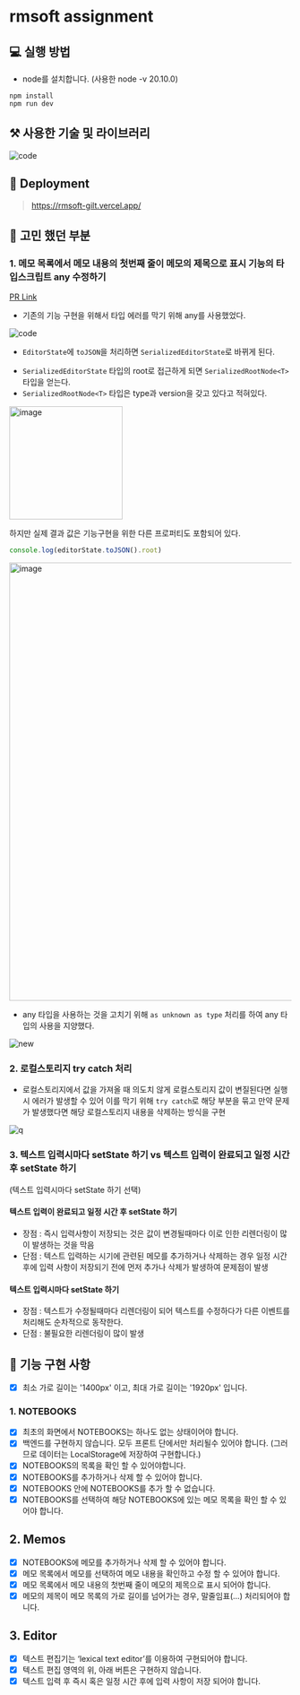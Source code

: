 # rmsoft assignment

## 💻 실행 방법

- node를 설치합니다. (사용한 node -v 20.10.0)

```
npm install
npm run dev
```

## ⚒️ 사용한 기술 및 라이브러리
![code](https://github.com/khw970421/rmsoft/assets/59253551/b0e661f5-57d9-4717-ba2b-5da5c8896bcc)


## 🚀 Deployment

> https://rmsoft-gilt.vercel.app/

## 📝 고민 했던 부분

### 1. 메모 목록에서 메모 내용의 첫번째 줄이 메모의 제목으로 표시 기능의 타입스크립트 any 수정하기
[PR Link](https://github.com/khw970421/rmsoft/pull/9)

- 기존의 기능 구현을 위해서 타입 에러를 막기 위해 any를 사용했었다.

![code](https://github.com/khw970421/rmsoft/assets/59253551/47e66bc1-6733-4e3f-ba9e-2992e12df55d)

- `EditorState`에 `toJSON`을 처리하면 `SerializedEditorState`로 바뀌게 된다.

* `SerializedEditorState` 타입의 root로 접근하게 되면 `SerializedRootNode<T>` 타입을 얻는다.
* `SerializedRootNode<T>` 타입은 type과 version을 갖고 있다고 적혀있다.
<img width="202" alt="image" src="https://github.com/khw970421/rmsoft/assets/59253551/b383a493-7407-470e-8c91-b4fc6069c36e">

  하지만 실제 결과 값은 기능구현을 위한 다른 프로퍼티도 포함되어 있다.
```js
console.log(editorState.toJSON().root)
```
<img width="782" alt="image" src="https://github.com/khw970421/rmsoft/assets/59253551/e34652aa-5b52-4dab-bc70-f4743ed18636">


* any 타입을 사용하는 것을 고치기 위해 `as unknown as type` 처리를 하여 any 타입의 사용을 지양했다.

![new](https://github.com/khw970421/rmsoft/assets/59253551/6813d67b-ac17-42b5-8576-11ff725f6cd3)

### 2. 로컬스토리지 try catch 처리

- 로컬스토리지에서 값을 가져올 때 의도치 않게 로컬스토리지 값이 변질된다면 실행시 에러가 발생할 수 있어 이를 막기 위해 `try catch`로 해당 부분을 묶고 만약 문제가 발생했다면 해당 로컬스토리지 내용을 삭제하는 방식을 구현

![q](https://github.com/khw970421/rmsoft/assets/59253551/6467404b-e84d-409d-9ab9-ec42cdafc7c3)

### 3. 텍스트 입력시마다 setState 하기 vs 텍스트 입력이 완료되고 일정 시간 후 setState 하기  
(텍스트 입력시마다 setState 하기 선택)
#### 텍스트 입력이 완료되고 일정 시간 후 setState 하기
- 장점 : 즉시 입력사항이 저장되는 것은 값이 변경될때마다 이로 인한 리렌더링이 많이 발생하는 것을 막음
- 단점 : 텍스트 입력하는 시기에 관련된 메모를 추가하거나 삭제하는 경우 일정 시간 후에 입력 사항이 저장되기 전에 먼저 추가나 삭제가 발생하여 문제점이 발생 

#### 텍스트 입력시마다 setState 하기
* 장점 : 텍스트가 수정될때마다 리렌더링이 되어 텍스트를 수정하다가 다른 이벤트를 처리해도 순차적으로 동작한다.
* 단점 : 불필요한 리렌더링이 많이 발생 



## 📔 기능 구현 사항

- [x] 최소 가로 길이는 '1400px' 이고, 최대 가로 길이는 '1920px' 입니다.

### 1. NOTEBOOKS

- [x] 최초의 화면에서 NOTEBOOKS는 하나도 없는 상태이어야 합니다.
- [x] 백엔드를 구현하지 않습니다. 모두 프론트 단에서만 처리될수 있어야 합니다. (그러므로 데이터는 LocalStorage에 저장하여 구현합니다.)
- [x] NOTEBOOKS의 목록을 확인 할 수 있어야합니다.
- [x] NOTEBOOKS를 추가하거나 삭제 할 수 있어야 합니다.
- [x] NOTEBOOKS 안에 NOTEBOOKS를 추가 할 수 없습니다.
- [x] NOTEBOOKS를 선택하여 해당 NOTEBOOKS에 있는 메모 목록을 확인 할 수 있어야 합니다.

## 2. Memos

- [x] NOTEBOOKS에 메모를 추가하거나 삭제 할 수 있어야 합니다.
- [x] 메모 목록에서 메모를 선택하여 메모 내용을 확인하고 수정 할 수 있어야 합니다.
- [x] 메모 목록에서 메모 내용의 첫번째 줄이 메모의 제목으로 표시 되어야 합니다.
- [x] 메모의 제목이 메모 목록의 가로 길이를 넘어가는 경우, 말줄임표(...) 처리되어야 합니다.

## 3. Editor

- [x] 텍스트 편집기는 ‘lexical text editor’를 이용하여 구현되어야 합니다.
- [x] 텍스트 편집 영역의 위, 아래 버튼은 구현하지 않습니다.
- [x] 텍스트 입력 후 즉시 혹은 일정 시간 후에 입력 사항이 저장 되어야 합니다.
